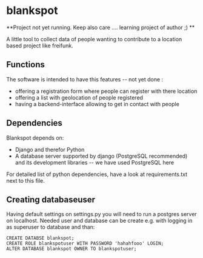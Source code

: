 blankspot
=========

**Project not yet running. Keep also care .... learning project of author ;) **

A little tool to collect data of people wanting to contribute to a
location based project like freifunk.

Functions
---------

The software is intended to have this features -- not yet done :

- offering a registration form where people can register with there
  location
- offering a list with geolocation of people registered
- having a backend-interface allowing to get in contact with people

Dependencies
------------

Blankspot depends on:

- Django and therefor Python
- A database server supported by django (PostgreSQL recommended) and
  its development libraries -- we have used PostgreSQL here

For detailed list of python dependencies, have a look at
requirements.txt next to this file.


Creating databaseuser
---------------------

Having default settings on settings.py you will need to run a postgres
server on localhost. Needed user and database can be create e.g. with
logging in as superuser to database and than:

	CREATE DATABSE blankspot;
	CREATE ROLE blankspotuser WITH PASSWORD 'hahahfooo' LOGIN;
	ALTER DATABASE blankspot OWNER TO blankspotuser;
